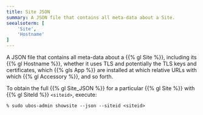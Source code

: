 ```yaml
---
title: Site JSON
summary: A JSON file that contains all meta-data about a Site.
seealsoterm: [
    'Site',
    'Hostname'
]
---
```


A JSON file that contains all meta-data about a {{% gl Site %}}, including its
{{% gl Hostname %}}, whether it uses TLS and potentially the TLS keys and certificates,
which {{% gls App %}} are installed at which relative URLs with which {{% gl Accessory %}},
and so forth.

To obtain the full {{% gl Site_JSON %}} for a particular {{% gl Site %}} with
{{% gl SiteId %}} ``<siteid>``, execute:

```
% sudo ubos-admin showsite --json --siteid <siteid>
```
